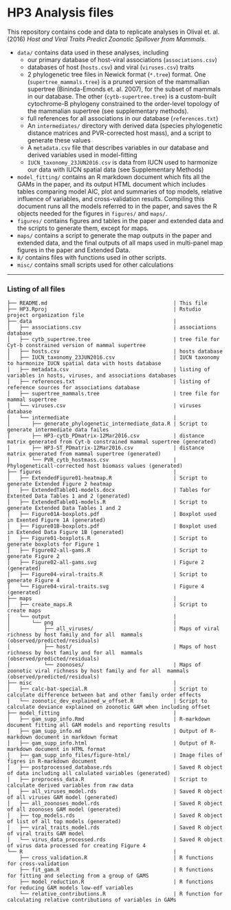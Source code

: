 # HP3 Analysis files

This repository contains code and data to replicate analyses in Olival et. al.
(2016) *Host and Viral Traits Predict Zoonotic Spillover from Mammals.*

-  `data/` contains data used in these analyses, including
    -   our primary database of host-viral associations (`associations.csv`)
    -   databases of host (`hosts.csv`) and viral (`viruses.csv`) traits
    -   2 phylogenetic tree files in Newick format (`*.tree`) format. One (`supertree_mammals.tree`) is a
        pruned version of the mammallian supertree (Bininda-Emonds et. al. 2007), for the
        subset of mammals in our database.  The other (`cytb-supertree.tree`) is a custom-built
        cytochrome-B phylogeny constrained to the order-level topology of the mammalian supertree
        (see supplementary methods).
    -   full references for all associations in our database (`references.txt`)
    -   An `intermediates/` directory with derived data (species phylogenetic
        distance matrices and PVR-corrected host mass), and a script to generate
        these values
    -   A `metadata.csv` file that describes variables in our database and derived
        variables used in model-fitting
    -   `IUCN_taxonomy_23JUN2016.csv` is data from IUCN used to harmonize our data with IUCN spatial data (see Supplementary Methods)
-  `model_fitting/` contains an R markdown document which fits all the GAMs in
    the paper, and its output HTML document which includes tables comparing model
    AIC, plot and summaries of top models, relative influence of variables, and
    cross-validation results. Compiling this document runs all the
    models referred to in the paper, and saves the R objects needed for the 
    figures in `figures/` and `maps/`.
-  `figures/` contains figures and tables in the paper and extended data and
    the scripts to generate them, except for maps.
-  `maps/` contains a script to generate the map outputs in the paper and extended
    data, and the final outputs of all maps used in multi-panel map figures in the paper and Extended Data.
-   `R/` contains files with functions used in other scripts.    
-   `misc/` contains small scripts used for other calculations

---

### Listing of all files

```
├── README.md                                         | This file
├── HP3.Rproj                                         | Rstudio project organization file
├── data                                              | 
│   ├── associations.csv                              | associations database
│   ├── cytb_supertree.tree                           | tree file for Cyt-b constrained version of mammal supertree
│   ├── hosts.csv                                     | hosts database
│   ├── IUCN_taxonomy_23JUN2016.csv                   | IUCN taxonomy to harmonize IUCN spatial data with hosts database
│   ├── metadata.csv                                  | listing of variables in hosts, viruses, and associations databases
│   ├── references.txt                                | listing of reference sources for associations database
│   ├── supertree_mammals.tree                        | tree file for mammal supertree
│   └── viruses.csv                                   | viruses database
│   └── intermediate                                  | 
│       ├── generate_phylogenetic_intermediate_data.R | Script to generate intermediate data failes
│       ├── HP3-cytb_PDmatrix-12Mar2016.csv           | distance matrix generated from Cyt-b constrained mammal supertree (generated)
│       ├── HP3-ST_PDmatrix-12Mar2016.csv             | distance matrix generated from mammal supertree (generated)
│       └── PVR_cytb_hostmass.csv                     | Phylogeneticall-corrected host biomass values (generated)
├── figures                                           | 
│   ├── ExtendedFigure01-heatmap.R                    | Script to generate Extended Figure 2 heatmap
│   ├── ExtendedTable01-models.docx                   | Tables for Extented Data Tables 1 and 2 (generated)
│   ├── ExtendedTable01-models.R                      | Script to generate Extended Data Tables 1 and 2
│   ├── Figure01A-boxplots.pdf                        | Boxplot used in Exented Figure 1A (generated)
│   ├── Figure01B-boxplots.pdf                        | Boxplot used in Extended Data Figure 1B (generated)
│   ├── Figure01-boxplots.R                           | Script to generate boxplots for Figure 1
│   ├── Figure02-all-gams.R                           | Script to generate Figure 2
│   ├── Figure02-all-gams.svg                         | Figure 2 (generated)
│   ├── Figure04-viral-traits.R                       | Script to generate Figure 4
│   └── Figure04-viral-traits.svg                     | Figure 4 (generated)
├── maps                                              | 
│   ├── create_maps.R                                 | Script to create maps
│   └── output                                        | 
│       └── png                                       | 
│           ├── all_viruses/                          | Maps of viral richness by host family and for all  mammals (observed/predicted/residuals)
│           ├── host/                                 | Maps of host richness by host family and for all  mammals (observed/predicted/residuals)
│           └── zoonoses/                             | Maps of zoonotic viral richness by host family and for all  mammals (observed/predicted/residuals)
├── misc                                              | 
│   ├── calc-bat-special.R                            | Script to calculate difference between bat and other family order effects
│   └── zoonotic_dev_explained_w_offset.R             | Script to calculate deviance explained on zoonotic GAM when including offset
├── model_fitting                                     | 
│   ├── gam_supp_info.Rmd                             | R-markdown document fitting all GAM models and reporting results
│   ├── gam_supp_info.md                              | Output of R-markdown document in markdown format
│   ├── gam_supp_info.html                            | Output of R-markdown document in HTML format
│   ├── gam_supp_info_files/figure-html/              | Image files of figres in R-markdown document
│   ├── postprocessed_database.rds                    | Saved R object of data including all calulated variables (generated)
│   ├── preprocess_data.R                             | Script to calculate derived variables from raw data
│   ├── all_viruses_model.rds                         | Saved R object of all viruses GAM model (generated)
│   ├── all_zoonoses_model.rds                        | Saved R object of all zoonoses GAM model (generated)
│   ├── top_models.rds                                | Saved R object of list of all top models (generated)
│   ├── viral_traits_model.rds                        | Saved R object of viral traits GAM model
│   └── virus_data_processed.rds                      | Saved R object of virus data processed for creating Figure 4
└── R                                                 | 
    ├── cross_validation.R                            | R functions for cross-validation
    ├── fit_gam.R                                     | R functions for fitting and selecting from a group of GAMS
    ├── model_reduction.R                             | R functions for reducing GAM models low-edf variables
    └── relative_contributions.R                      | R function for calculating relative contributions of variables in GAMs
```
